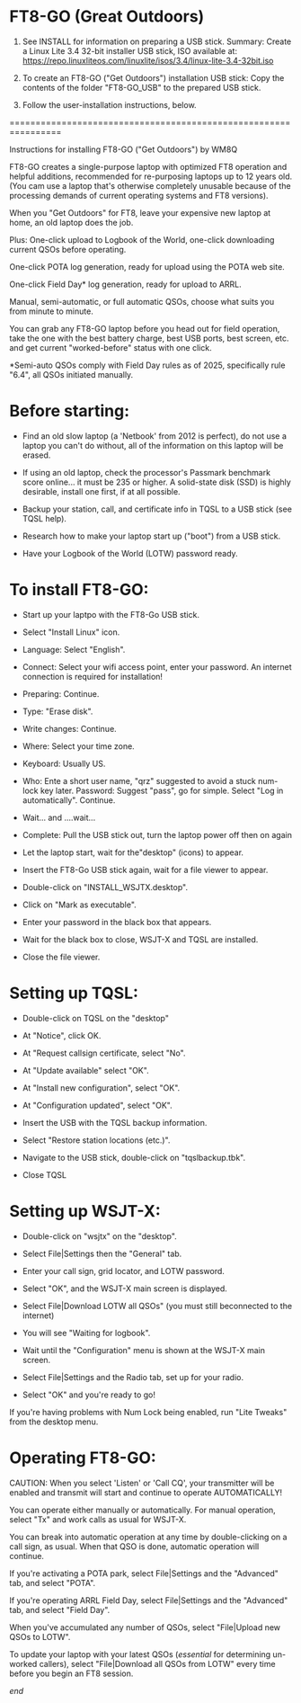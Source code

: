 # FT8-GO (Great Outdoors)
1) See INSTALL for information on preparing a USB stick.
Summary: Create a Linux Lite 3.4 32-bit installer USB stick, ISO available at:
https://repo.linuxliteos.com/linuxlite/isos/3.4/linux-lite-3.4-32bit.iso

2) To create an FT8-GO ("Get Outdoors") installation USB stick:
Copy the contents of the folder "FT8-GO_USB" to the prepared USB stick.

3) Follow the user-installation instructions, below.

================================================================

Instructions for installing FT8-GO ("Get Outdoors") by WM8Q

FT8-GO creates a single-purpose laptop with optimized FT8
operation and helpful additions, recommended for
re-purposing laptops up to 12 years old.
(You cam use a laptop that's otherwise completely unusable
because of the processing demands of current operating
systems and FT8 versions).

When you "Get Outdoors" for FT8, leave your expensive
new laptop at home, an old laptop does the job.

Plus: One-click upload to Logbook of the World,
one-click downloading current QSOs before operating.

One-click POTA log generation, ready for upload
using the POTA web site.

One-click Field Day* log generation, ready for
upload to ARRL.

Manual, semi-automatic, or full automatic QSOs,
choose what suits you from minute to minute.

You can grab any FT8-GO laptop before you head out for
field operation, take the one with the best battery
charge, best USB ports, best screen, etc. and
get current "worked-before" status with one click.

*Semi-auto QSOs comply with Field Day rules
as of 2025, specifically rule "6.4", all QSOs
initiated manually.

Before starting:
================

- Find an old slow laptop (a 'Netbook' from 2012 is perfect),
  do not use a laptop you can't do without, all of the
  information on this laptop will be erased.

- If using an old laptop, check the processor's Passmark
  benchmark score online... it must be 235 or higher.
  A solid-state disk (SSD) is highly desirable, install
  one first, if at all possible.
  
- Backup your station, call, and certificate info in TQSL
  to a USB stick (see TQSL help).
  
- Research how to make your laptop start up ("boot")
  from a USB stick.
  
- Have your Logbook of the World (LOTW) password ready.

To install FT8-GO:
==================

- Start up your laptpo with the FT8-Go USB stick.

- Select "Install Linux" icon.

- Language: Select "English".

- Connect: Select  your wifi access point,
  enter your password.
  An internet connection is required for installation!

- Preparing: Continue.

- Type: "Erase disk".

- Write changes: Continue.

- Where: Select your time zone.

- Keyboard: Usually US.

- Who: Ente a short user name,
  "qrz" suggested to avoid a stuck num-lock key later.
  Password: Suggest "pass", go for simple.
  Select "Log in automatically".
  Continue.

- Wait... and ....wait...

- Complete: Pull the USB stick out,
  turn the laptop power off then on again

- Let the laptop start,
  wait for the"desktop" (icons) to appear.

- Insert the FT8-Go USB stick again,
  wait for a file viewer to appear.

- Double-click on "INSTALL_WSJTX.desktop".

- Click on "Mark as executable".

- Enter your password in the black box that appears.

- Wait for the black box to close,
  WSJT-X and TQSL are installed.

- Close the file viewer.

Setting up TQSL:
================

- Double-click on TQSL on the "desktop"

- At "Notice", click OK.

- At "Request callsign certificate, select "No".

- At "Update available" select "OK".

- At "Install new configuration", select "OK".

- At "Configuration updated", select "OK".

- Insert the USB with the TQSL backup information.

- Select "Restore station locations (etc.)".

- Navigate to the USB stick, double-click on "tqslbackup.tbk".

- Close TQSL

Setting up WSJT-X:
==================

- Double-click on "wsjtx" on the "desktop".

- Select File|Settings then the "General" tab.

- Enter your call sign, grid locator, and LOTW password.

- Select "OK", and the WSJT-X main screen is displayed.

- Select File|Download LOTW all QSOs"
  (you must still beconnected to the internet) 

- You will see "Waiting for logbook".

- Wait until the "Configuration" menu is shown at the WSJT-X main screen.

- Select File|Settings and the Radio tab, set up for your radio. 

- Select "OK" and you're ready to go!

If you're having problems with Num Lock being enabled,
run "Lite Tweaks" from the desktop menu.

Operating FT8-GO:
=================

CAUTION: When you select 'Listen' or 'Call CQ',
your transmitter will be enabled and transmit
will start and continue to operate AUTOMATICALLY!

You can operate either manually or automatically.
For manual operation, select "Tx" and work calls
as usual for WSJT-X.

You can break into automatic operation at any time
by double-clicking on a call sign, as usual.
When that QSO is done, automatic operation
will continue.

If you're activating a POTA park, select File|Settings
and the "Advanced" tab, and select "POTA".

If you're operating ARRL Field Day, select File|Settings
and the "Advanced" tab, and select "Field Day".

When you've accumulated any number of QSOs,
select "File|Upload new QSOs to LOTW".

To update your laptop with your latest QSOs
(*essential* for determining un-worked callers),
select "File|Download all QSOs from LOTW"
every time before you begin an FT8 session.

*end*
